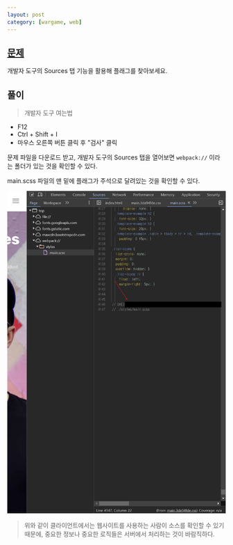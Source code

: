 ```yaml
---
layout: post
category: [wargame, web]
---
```


## [문제](https://dreamhack.io/wargame/challenges/267)
개발자 도구의 Sources 탭 기능을 활용해 플래그를 찾아보세요.

## 풀이
> 개발자 도구 여는법
 - F12
 - Ctrl + Shift + I
 - 마우스 오른쪽 버튼 클릭 후 "검사" 클릭
 
문제 파일을 다운로드 받고, 개발자 도구의 Sources 탭을 열어보면 `webpack://` 이라는 폴더가 있는 것을 확인할 수 있다.

main.scss 파일의 맨 밑에 플래그가 주석으로 달려있는 것을 확인할 수 있다.

![devtools-image](/assets/img/2024-05-08-devtools-sources/devtool.png)

> 위와 같이 클라이언트에서는 웹사이트를 사용하는 사람이 소스를 확인할 수 있기 때문에, 중요한 정보나 중요한 로직들은 서버에서 처리하는 것이 바람직하다.